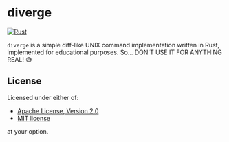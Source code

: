 # diverge
[![Rust](https://github.com/marc0x71/diverge/actions/workflows/general.yml/badge.svg)](https://github.com/marc0x71/diverge/actions/workflows/general.yml)

`diverge` is a simple diff-like UNIX command implementation written in Rust, implemented for educational purposes. So... DON'T USE IT FOR ANYTHING REAL! 😅

 
## License

Licensed under either of:

 * [Apache License, Version 2.0](http://www.apache.org/licenses/LICENSE-2.0)
 * [MIT license](http://opensource.org/licenses/MIT)

at your option.

